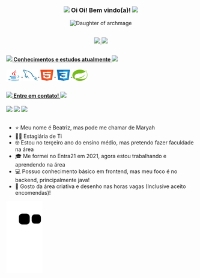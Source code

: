 <div align="center">
  
### <img height="28em" src="https://emoji.discord.st/emojis/9e264e0d-314f-47ad-86ac-189c6d7e8dd9.gif"/> Oi Oi! Bem vindo(a)! <img height="28em" src="https://emoji.discord.st/emojis/9e264e0d-314f-47ad-86ac-189c6d7e8dd9.gif"/>
  
</div>

<div align="center">
  
![Daughter of archmage](https://user-images.githubusercontent.com/87392633/144949191-a9bcab43-a8b5-41c5-b131-91a757487d5f.gif)
  
</div>


  ##
<div align="center">
  <a href="https://github.com/BeatrizMaryah">
  <img height="150em" src="https://github-readme-stats.vercel.app/api?username=BeatrizMaryah&show_icons=true&theme=dracula&include_all_commits=true&count_private=true"/>
  <img height="150em" src="https://github-readme-stats.vercel.app/api/top-langs/?username=BeatrizMaryah&layout=compact&langs_count=7&theme=dracula"/>
</div>

 ##
  
<div style="display: inline_block">
  <h4><img height="28em" src="https://emoji.discord.st/emojis/KannaPeer.png"/> Conhecimentos e estudos atualmente <img height="28em" src="https://emoji.discord.st/emojis/KannaPeer.png"/></h4>
  <img align="center" alt="Bia-Java" height="30" width="40" src="https://raw.githubusercontent.com/devicons/devicon/master/icons/java/java-original.svg">
  <img align="center" alt="Bia-Mysql" height="30" width="40" src="https://raw.githubusercontent.com/devicons/devicon/master/icons/mysql/mysql-original.svg">
  <img align="center" alt="Bia-Html5" height="30" width="40" src="https://raw.githubusercontent.com/devicons/devicon/master/icons/html5/html5-original.svg">
  <img align="center" alt="Bia-Css3" height="30" width="40" src="https://raw.githubusercontent.com/devicons/devicon/master/icons/css3/css3-original.svg">
  <img align="center" alt="Bia-Spring" height="30" width="40" src="https://raw.githubusercontent.com/devicons/devicon/master/icons/spring/spring-original.svg">
  
  </div> 
 
  ## 

<div style="display: inline_block">
  <h4><img height="28em" src="https://emoji.discord.st/emojis/fc80f317-0345-4757-ba77-29d26bd1153a.png"/> Entre em contato! <img height="28em" src="https://emoji.discord.st/emojis/fc80f317-0345-4757-ba77-29d26bd1153a.png"/></h4>
</div>
<a href="https://instagram.com/maryah.draw" target="_blank"><img src="https://img.shields.io/badge/-Instagram-%23E4405F?style=for-the-badge&logo=instagram&logoColor=white" target="_blank"></a>
<a href = "mailto:beatrizmaryah16@gmail.com"><img src="https://img.shields.io/badge/-Gmail-%23333?style=for-the-badge&logo=gmail&logoColor=white" target="_blank"></a>
<a href="https://www.linkedin.com/in/beatriz-carmo-0a3094215" target="_blank"><img src="https://img.shields.io/badge/-LinkedIn-%230077B5?style=for-the-badge&logo=linkedin&logoColor=white" target="_blank"></a> 
</div> 

  ##
  
- :star: Meu nome é Beatriz, mas pode me chamar de Maryah
- :woman_technologist: Estagiária de Ti
- 🤓 Estou no terçeiro ano do ensino médio, mas pretendo fazer faculdade na área 
- 🎓 Me formei no Entra21 em 2021, agora estou trabalhando e aprendendo na área
- 💻 Possuo conhecimento básico em frontend, mas meu foco é no backend, principalmente java!
- :art: Gosto da área criativa e desenho nas horas vagas (Inclusive aceito encomendas)!  


![Snake animation](https://github.com/BeatrizMaryah/BeatrizMaryah/blob/output/github-contribution-grid-snake.svg)
